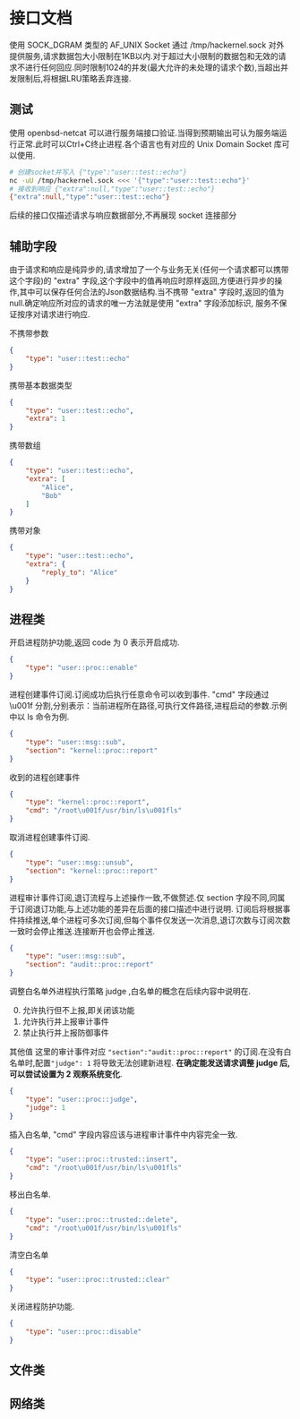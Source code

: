 # 接口文档

使用 SOCK_DGRAM 类型的 AF_UNIX Socket 通过 /tmp/hackernel.sock 对外提供服务,请求数据包大小限制在1KB以内.对于超过大小限制的数据包和无效的请求不进行任何回应.同时限制1024的并发(最大允许的未处理的请求个数),当超出并发限制后,将根据LRU策略丢弃连接.

## 测试

使用 openbsd-netcat 可以进行服务端接口验证.当得到预期输出可认为服务端运行正常.此时可以Ctrl+C终止进程.各个语言也有对应的 Unix Domain Socket 库可以使用.

```bash
# 创建socket并写入 {"type":"user::test::echo"}
nc -uU /tmp/hackernel.sock <<< '{"type":"user::test::echo"}'
# 接收到响应 {"extra":null,"type":"user::test::echo"}
{"extra":null,"type":"user::test::echo"}
```

后续的接口仅描述请求与响应数据部分,不再展现 socket 连接部分

## 辅助字段

由于请求和响应是纯异步的,请求增加了一个与业务无关(任何一个请求都可以携带这个字段)的 "extra" 字段,这个字段中的值再响应时原样返回,方便进行异步的操作,其中可以保存任何合法的Json数据结构.当不携带 "extra" 字段时,返回的值为 null.确定响应所对应的请求的唯一方法就是使用 "extra" 字段添加标识, 服务不保证按序对请求进行响应.

不携带参数

```json
{
	"type": "user::test::echo"
}
```

携带基本数据类型

```json
{
	"type": "user::test::echo",
	"extra": 1
}
```

携带数组

```json
{
	"type": "user::test::echo",
	"extra": [
		"Alice",
		"Bob"
	]
}
```

携带对象

```json
{
	"type": "user::test::echo",
	"extra": {
		"reply_to": "Alice"
	}
}
```

## 进程类

开启进程防护功能,返回 code 为 0 表示开启成功.

```json
{
	"type": "user::proc::enable"
}
```

进程创建事件订阅.订阅成功后执行任意命令可以收到事件.
"cmd" 字段通过 \u001f 分割,分别表示：当前进程所在路径,可执行文件路径,进程启动的参数.示例中以 ls 命令为例.

```json
{
	"type": "user::msg::sub",
	"section": "kernel::proc::report"
}
```

收到的进程创建事件

```json
{
	"type": "kernel::proc::report",
	"cmd": "/root\u001f/usr/bin/ls\u001fls"
}
```


取消进程创建事件订阅.

```json
{
	"type": "user::msg::unsub",
	"section": "kernel::proc::report"
}
```

进程审计事件订阅,退订流程与上述操作一致,不做赘述.仅 section 字段不同,同属于订阅退订功能,与上述功能的差异在后面的接口描述中进行说明.
订阅后将根据事件持续推送,单个进程可多次订阅,但每个事件仅发送一次消息,退订次数与订阅次数一致时会停止推送.连接断开也会停止推送.

```json
{
	"type": "user::msg::sub",
	"section": "audit::proc::report"
}
```

调整白名单外进程执行策略 judge ,白名单的概念在后续内容中说明在.

0. 允许执行但不上报,即关闭该功能
1. 允许执行并上报审计事件
2. 禁止执行并上报防御事件

 其他值 这里的审计事件对应 `"section":"audit::proc::report"` 的订阅.在没有白名单时,配置`"judge": 1` 将导致无法创建新进程. __在确定能发送请求调整 judge 后,可以尝试设置为 2 观察系统变化__.

```json
{
	"type": "user::proc::judge",
	"judge": 1
}
```

插入白名单, "cmd" 字段内容应该与进程审计事件中内容完全一致.

```json
{
	"type": "user::proc::trusted::insert",
	"cmd": "/root\u001f/usr/bin/ls\u001fls"
}
```

移出白名单.

```json
{
	"type": "user::proc::trusted::delete",
	"cmd": "/root\u001f/usr/bin/ls\u001fls"
}
```

清空白名单

```json
{
	"type": "user::proc::trusted::clear"
}
```

关闭进程防护功能.

```json
{
	"type": "user::proc::disable"
}
```

## 文件类

## 网络类
